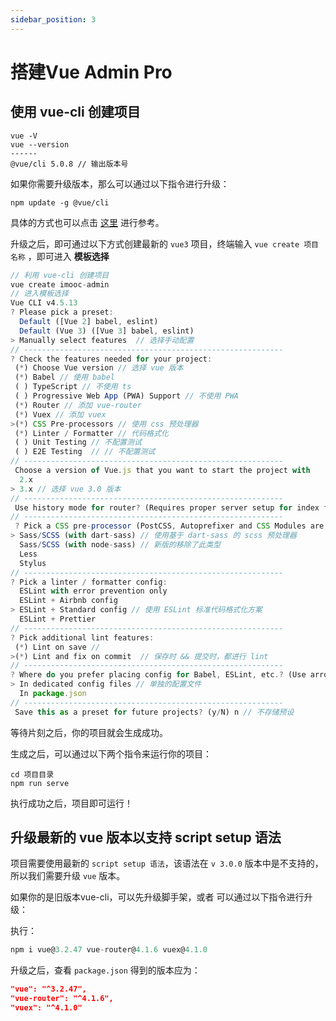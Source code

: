 ```yaml
---
sidebar_position: 3
---
```



# 搭建Vue Admin Pro

## 使用 vue-cli 创建项目

```
vue -V 
vue --version
------
@vue/cli 5.0.8 // 输出版本号
```

如果你需要升级版本，那么可以通过以下指令进行升级：

```
npm update -g @vue/cli
```

具体的方式也可以点击 [这里](https://cli.vuejs.org/zh/guide/installation.html) 进行参考。

升级之后，即可通过以下方式创建最新的 `vue3` 项目，终端输入 `vue create 项目名称` ，即可进入 **模板选择**

```js
// 利用 vue-cli 创建项目
vue create imooc-admin
// 进入模板选择
Vue CLI v4.5.13
? Please pick a preset:
  Default ([Vue 2] babel, eslint)
  Default (Vue 3) ([Vue 3] babel, eslint) 
> Manually select features  // 选择手动配置
// ----------------------------------------------------------
? Check the features needed for your project: 
 (*) Choose Vue version // 选择 vue 版本
 (*) Babel // 使用 babel
 ( ) TypeScript // 不使用 ts
 ( ) Progressive Web App (PWA) Support // 不使用 PWA
 (*) Router // 添加 vue-router
 (*) Vuex // 添加 vuex
>(*) CSS Pre-processors // 使用 css 预处理器
 (*) Linter / Formatter // 代码格式化
 ( ) Unit Testing // 不配置测试
 ( ) E2E Testing  // // 不配置测试
// ----------------------------------------------------------
 Choose a version of Vue.js that you want to start the project with 
  2.x
> 3.x // 选择 vue 3.0 版本
// ----------------------------------------------------------
 Use history mode for router? (Requires proper server setup for index fallback in production) (Y/n) n // 不使用 history模式 的路由
// ----------------------------------------------------------
 ? Pick a CSS pre-processor (PostCSS, Autoprefixer and CSS Modules are supported by default): 
> Sass/SCSS (with dart-sass) // 使用基于 dart-sass 的 scss 预处理器
  Sass/SCSS (with node-sass) // 新版的移除了此类型
  Less
  Stylus
// ----------------------------------------------------------
? Pick a linter / formatter config: 
  ESLint with error prevention only 
  ESLint + Airbnb config
> ESLint + Standard config // 使用 ESLint 标准代码格式化方案
  ESLint + Prettier 
// ----------------------------------------------------------
? Pick additional lint features: 
 (*) Lint on save //  
>(*) Lint and fix on commit  // 保存时 && 提交时，都进行 lint
// ----------------------------------------------------------
? Where do you prefer placing config for Babel, ESLint, etc.? (Use arrow keys)
> In dedicated config files // 单独的配置文件
  In package.json
// ----------------------------------------------------------
 Save this as a preset for future projects? (y/N) n // 不存储预设
```

等待片刻之后，你的项目就会生成成功。

生成之后，可以通过以下两个指令来运行你的项目：

```
cd 项目目录
npm run serve
```

执行成功之后，项目即可运行！

## 升级最新的 vue 版本以支持 script setup 语法

项目需要使用最新的 `script setup 语法`，该语法在 `v 3.0.0` 版本中是不支持的，所以我们需要升级 `vue` 版本。

如果你的是旧版本vue-cli，可以先升级脚手架，或者
可以通过以下指令进行升级：

执行：

```js
npm i vue@3.2.47 vue-router@4.1.6 vuex@4.1.0
```

升级之后，查看 `package.json` 得到的版本应为：

```json
"vue": "^3.2.47",
"vue-router": "^4.1.6",
"vuex": "^4.1.0"
```
